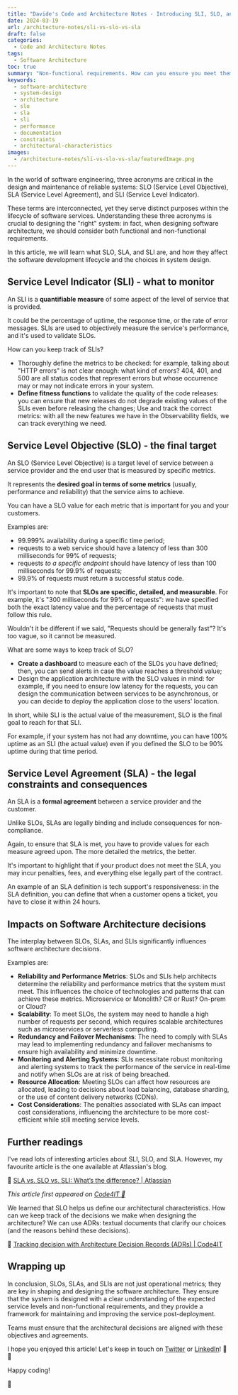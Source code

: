 ```yaml
---
title: "Davide's Code and Architecture Notes - Introducing SLI, SLO, and SLA"
date: 2024-03-19
url: /architecture-notes/sli-vs-slo-vs-sla
draft: false
categories:
  - Code and Architecture Notes
tags:
  - Software Architecture
toc: true
summary: "Non-functional requirements. How can you ensure you meet them? Let's understand SLO, SLA, and SLI, and how they affect your SDLC."
keywords:
  - software-architecture
  - system-design
  - architecture
  - slo
  - sla
  - sli
  - performance
  - documentation
  - constraints
  - architectural-characteristics
images:
  - /architecture-notes/sli-vs-slo-vs-sla/featuredImage.png
---
```


In the world of software engineering, three acronyms are critical in the design and maintenance of reliable systems: SLO (Service Level Objective), SLA (Service Level Agreement), and SLI (Service Level Indicator).

These terms are interconnected, yet they serve distinct purposes within the lifecycle of software services. Understanding these three acronyms is crucial to designing the "right" system: in fact, when designing software architecture, we should consider both functional and non-functional requirements.

In this article, we will learn what SLO, SLA, and SLI are, and how they affect the software development lifecycle and the choices in system design.

## Service Level Indicator (SLI) - what to monitor

An SLI is a **quantifiable measure** of some aspect of the level of service that is provided.

It could be the percentage of uptime, the response time, or the rate of error messages. SLIs are used to objectively measure the service's performance, and it's used to validate SLOs.

How can you keep track of SLIs?

- Thoroughly define the metrics to be checked: for example, talking about "HTTP errors" is not clear enough: what kind of errors? 404, 401, and 500 are all status codes that represent errors but whose occurrence may or may not indicate errors in your system.
- **Define fitness functions** to validate the quality of the code releases: you can ensure that new releases do not degrade existing values of the SLIs even before releasing the changes;
  Use and track the correct metrics: with all the new features we have in the Observability fields, we can track everything we need.

## Service Level Objective (SLO) - the final target

An SLO (Service Level Objective) is a target level of service between a service provider and the end user that is measured by specific metrics.

It represents the **desired goal in terms of some metrics** (usually, performance and reliability) that the service aims to achieve.

You can have a SLO value for each metric that is important for you and your customers.

Examples are:

- 99.999% availability during a specific time period;
- requests to a web service should have a latency of less than 300 milliseconds for 99% of requests;
- requests _to a specific endpoint_ should have latency of less than 100 milliseconds for 99.9% of requests;
- 99.9% of requests must return a successful status code.

It's important to note that **SLOs are specific, detailed, and measurable**. For example, it's "300 milliseconds for 99% of requests": we have specified both the exact latency value and the percentage of requests that must follow this rule.

Wouldn't it be different if we said, "Requests should be generally fast"? It's too vague, so it cannot be measured.

What are some ways to keep track of SLO?

- **Create a dashboard** to measure each of the SLOs you have defined; then, you can send alerts in case the value reaches a threshold value;
- Design the application architecture with the SLO values in mind: for example, if you need to ensure low latency for the requests, you can design the communication between services to be asynchronous, or you can decide to deploy the application close to the users' location.

In short, while SLI is the actual value of the measurement, SLO is the final goal to reach for that SLI.

For example, if your system has not had any downtime, you can have 100% uptime as an SLI (the actual value) even if you defined the SLO to be 90% uptime during that time period.

## Service Level Agreement (SLA) - the legal constraints and consequences

An SLA is a **formal agreement** between a service provider and the customer.

Unlike SLOs, SLAs are legally binding and include consequences for non-compliance.

Again, to ensure that SLA is met, you have to provide values for each measure agreed upon. The more detailed the metrics, the better.

It's important to highlight that if your product does not meet the SLA, you may incur penalties, fees, and everything else legally part of the contract.

An example of an SLA definition is tech support's responsiveness: in the SLA definition, you can define that when a customer opens a ticket, you have to close it within 24 hours.

## Impacts on Software Architecture decisions

The interplay between SLOs, SLAs, and SLIs significantly influences software architecture decisions.

Examples are:

- **Reliability and Performance Metrics**: SLOs and SLIs help architects determine the reliability and performance metrics that the system must meet. This influences the choice of technologies and patterns that can achieve these metrics. Microservice or Monolith? C# or Rust? On-prem or Cloud?
- **Scalability**: To meet SLOs, the system may need to handle a high number of requests per second, which requires scalable architectures such as microservices or serverless computing.
- **Redundancy and Failover Mechanisms**: The need to comply with SLAs may lead to implementing redundancy and failover mechanisms to ensure high availability and minimize downtime.
- **Monitoring and Alerting Systems**: SLIs necessitate robust monitoring and alerting systems to track the performance of the service in real-time and notify when SLOs are at risk of being breached.
- **Resource Allocation**: Meeting SLOs can affect how resources are allocated, leading to decisions about load balancing, database sharding, or the use of content delivery networks (CDNs).
- **Cost Considerations**: The penalties associated with SLAs can impact cost considerations, influencing the architecture to be more cost-efficient while still meeting service levels.

## Further readings

I've read lots of interesting articles about SLI, SLO, and SLA. However, my favourite article is the one available at Atlassian's blog.

🔗 [SLA vs. SLO vs. SLI: What’s the difference? | Atlassian](https://www.atlassian.com/incident-management/kpis/sla-vs-slo-vs-sli)

_This article first appeared on [Code4IT 🐧](https://www.code4it.dev/)_

We learned that SLO helps us define our architectural characteristics. How can we keep track of the decisions we make when designing the architecture? We can use ADRs: textual documents that clarify our choices (and the reasons behind these decisions).

🔗 [Tracking decision with Architecture Decision Records (ADRs) | Code4IT](https://www.code4it.dev/architecture-notes/architecture-decision-records/)

## Wrapping up

In conclusion, SLOs, SLAs, and SLIs are not just operational metrics; they are key in shaping and designing the software architecture. They ensure that the system is designed with a clear understanding of the expected service levels and non-functional requirements, and they provide a framework for maintaining and improving the service post-deployment.

Teams must ensure that the architectural decisions are aligned with these objectives and agreements.

I hope you enjoyed this article! Let's keep in touch on [Twitter](https://twitter.com/BelloneDavide) or [LinkedIn](https://www.linkedin.com/in/BelloneDavide/)! 🤜🤛

Happy coding!

🐧
